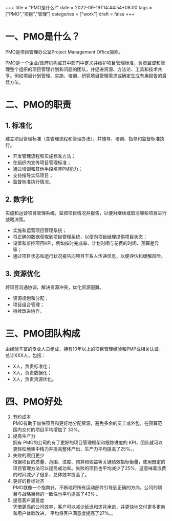 +++
title = "PMO是什么?"
date = 2022-09-19T14:44:54+08:00
tags = ["PMO","项目","管理"]
categories = ["work"]
draft = false
+++

# 一、PMO是什么？

PMO是项目管理办公室Project Management Office简称。

PMO是一个企业/政府机构或其中部门中定义并维护项目管理标准，负责监督和管理整个组织的项目管理计划和问题的团队，并促进资源、方法论、工具和技术共享。例如项目计划管理、实施、培训、研究项目管理需求或确定生成有用报告的最佳方法。

# 二、PMO的职责

## 1. 标准化

建立项目管理标准（含管理流程和管理办法），并辅导、培训、指导和监督标准执行。

-   开发管理流程和实施标准方法；
-   在组织内宣传项目管理标准；
-   通过培训和其他手段培养PM能力；
-   支持指导实际项目；
-   监督标准执行情况。

## 2. 数字化

实施和运营项目管理系统，监控项目情况并报告，以便对继续或取消哪些项目进行战略决策。

-   实施和运营项目管理系统；
-   将正确的数据获取到项目管理系统，以便向项目经理提供项目状态；
-   设置和监控项目KPI，例如按时完成率、计划时间与花费的时间、预算差异等；
-   通过项目状态和运行状况报告向项目干系人传递信息，以便评估和缓解风险。

## 3. 资源优化

跨项目沟通协调，解决资源冲突，优化资源配置。

-   资源规划和分配；
-   项目组合管理；
-   持续改进协作。

# 三、PMO团队构成

由经验丰富的专业人员组成，拥有10年以上的项目管理经验和PMP或相关认证。  
总计XXX人，包括：

-   X人，负责标准化；
-   X人，负责数据化；
-   X人，负责资源优化。

# 四、PMO好处

1.  节约成本  
    PMO有助于加快项目和更好地分配资源，避免多余的员工或外包，在预算范围内交付的项目平均增加了 33%。
2.  提高生产力  
    拥有 PMO的公司的有了更好的项目管理框架和跟踪进度的 KPI，团队就可以更轻松地集中精力并提高整体产出，生产力平均提高了25%。。
3.  失败的项目更少  
    根据项目的质量、范围、进度、预算和收益等关键绩效指标衡量，使用既定的项目管理方法可以提高成功率。失败的项目也平均减少了25%，这意味着浪费的时间减少了很多，总体效率提高了。
4.  更好的目标对齐  
    PMO就像一个指南针，不断地将所有运动部件引导到正确的方向。公司的项目与战略目标的一致性也平均提高了43% 。
5.  提高客户满意度  
    凭借更高的公司效率，客户可以减少延迟和违背承诺，并更快地交付更多更新和用户体验改进， 平均将客户满意度提高了27%。。